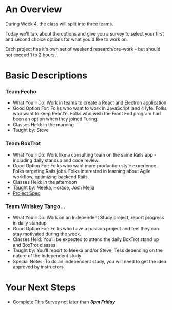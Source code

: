 # An Overview

During Week 4, the class will split into three teams.

Today we'll talk about the options and give you a survey to select your first and second choice options for what you'd like to work on.

Each project has it's own set of weekend research/pre-work - but should not exceed 1 to 2 hours.

# Basic Descriptions

### Team Fecho

  - What You’ll Do: Work in teams to create a React and Electron application
  - Good Option For: Folks who want to work in JavaScript land 4 lyfe. Folks who want to keep React’n. Folks who wish the Front End program had been an option when they joined Turing.
  - Classes Held: in the morning
  - Taught by: Steve

### Team BoxTrot

  - What You’ll Do: Work like a consulting team on the same Rails app - including daily standup and code review.
  - Good Option For: Folks who want more production style experience. Folks targeting Rails jobs. Folks interested in learning about Agile workflow, optimizing backend Rails.
  - Classes Held: in the afternoon
  - Taught by: Meeka, Horace, Josh Mejia
  - [Project Spec](https://github.com/turingschool/lesson_plans/blob/master/ruby_04-apis_and_scalability/looking_for_project.markdown)

### Team Whiskey Tango…

  -  What You’ll Do: Work on an Independent Study project, report progress in daily standup
  -  Good Option For: Folks who have a passion project and feel they can stay motivated during the week.
  -  Classes Held: You’ll be expected to attend the daily BoxTrot stand up and BoxTrot classes
  -  Taught by: You’ll report to Meeka and/or Steve, Tess depending on the nature of the Independent study
  -  Special Notes: To do an independent study, you will need to get the idea approved by instructors.

# Your Next Steps

  - Complete [This Survey]() not later than ***3pm Friday***

